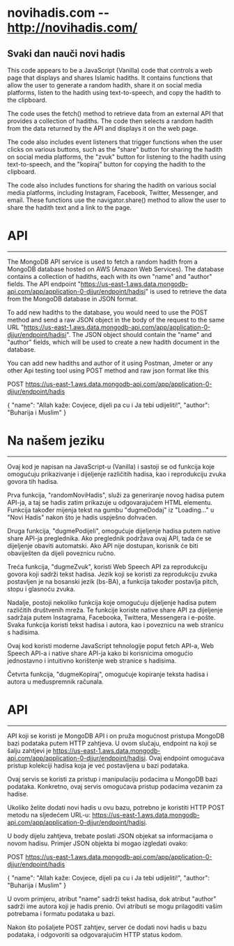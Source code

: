 # novihadis.com -- http://novihadis.com/

Svaki dan nauči novi hadis
-----------------------------------------------

This code appears to be a JavaScript (Vanilla) code that controls a web page that displays and shares Islamic hadiths. It contains functions that allow the user to generate a random hadith, share it on social media platforms, listen to the hadith using text-to-speech, and copy the hadith to the clipboard.

The code uses the fetch() method to retrieve data from an external API that provides a collection of hadiths. The code then selects a random hadith from the data returned by the API and displays it on the web page.

The code also includes event listeners that trigger functions when the user clicks on various buttons, such as the "share" button for sharing the hadith on social media platforms, the "zvuk" button for listening to the hadith using text-to-speech, and the "kopiraj" button for copying the hadith to the clipboard.

The code also includes functions for sharing the hadith on various social media platforms, including Instagram, Facebook, Twitter, Messenger, and email. These functions use the navigator.share() method to allow the user to share the hadith text and a link to the page.


# API
-------------------------------------------------

The MongoDB API service is used to fetch a random hadith from a MongoDB database hosted on AWS (Amazon Web Services). The database contains a collection of hadiths, each with its own "name" and "author" fields. The API endpoint "https://us-east-1.aws.data.mongodb-api.com/app/application-0-djjur/endpoint/hadisi" is used to retrieve the data from the MongoDB database in JSON format.

To add new hadiths to the database, you would need to use the POST method and send a raw JSON object in the body of the request to the same URL "https://us-east-1.aws.data.mongodb-api.com/app/application-0-djjur/endpoint/hadisi". The JSON object should contain the "name" and "author" fields, which will be used to create a new hadith document in the database.

You can add new hadiths and author of it using Postman, Jmeter or any other Api testing tool using POST method and raw json format like this

POST https://us-east-1.aws.data.mongodb-api.com/app/application-0-djjur/endpoint/hadis

{
"name": "Allah kaže: Covjece, dijeli pa cu i Ja tebi udijeliti!",
"author": "Buharija i Muslim"
}


# Na našem jeziku

---------------------------------------------------

Ovaj kod je napisan na JavaScript-u (Vanilla) i sastoji se od funkcija koje omogućuju prikazivanje i dijeljenje različitih hadisa, kao i reprodukciju zvuka govora tih hadisa.

Prva funkcija, "randomNoviHadis", služi za generiranje novog hadisa putem API-ja, a taj se hadis zatim prikazuje u odgovarajućem HTML elementu. Funkcija također mijenja tekst na gumbu "dugmeDodaj" iz "Loading..." u "Novi Hadis" nakon što je hadis uspješno dohvaćen.

Druga funkcija, "dugmePodijeli", omogućuje dijeljenje hadisa putem native share API-ja preglednika. Ako preglednik podržava ovaj API, tada će se dijeljenje obaviti automatski. Ako API nije dostupan, korisnik će biti obaviješten da dijeli poveznicu ručno.

Treća funkcija, "dugmeZvuk", koristi Web Speech API za reprodukciju govora koji sadrži tekst hadisa. Jezik koji se koristi za reprodukciju zvuka postavljen je na bosanski jezik (bs-BA), a funkcija također postavlja pitch, stopu i glasnoću zvuka.


Nadalje, postoji nekoliko funkcija koje omogućuju dijeljenje hadisa putem različitih društvenih mreža. Te funkcije koriste native share API za dijeljenje sadržaja putem Instagrama, Facebooka, Twittera, Messengera i e-pošte. Svaka funkcija koristi tekst hadisa i autora, kao i poveznicu na web stranicu s hadisima.

Ovaj kod koristi moderne JavaScript tehnologije poput fetch API-a, Web Speech API-a i native share API-ja kako bi korisnicima omogućio jednostavno i intuitivno korištenje web stranice s hadisima.

Četvrta funkcija, "dugmeKopiraj", omogućuje kopiranje teksta hadisa i autora u međuspremnik računala.



# API

---------------------------------------------------------------------------------------------


API koji se koristi je MongoDB API i on pruža mogućnost pristupa MongoDB bazi podataka putem HTTP zahtjeva. U ovom slučaju, endpoint na koji se šalju zahtjevi je https://us-east-1.aws.data.mongodb-api.com/app/application-0-djjur/endpoint/hadisi. Ovaj endpoint omogućava pristup kolekciji hadisa koja je već postavljena u bazi 
podataka.

Ovaj servis se koristi za pristup i manipulaciju podacima u MongoDB bazi podataka. Konkretno, ovaj servis omogućava pristup podacima vezanim za hadise.

Ukoliko želite dodati novi hadis u ovu bazu, potrebno je koristiti HTTP POST metodu na sljedećem URL-u: https://us-east-1.aws.data.mongodb-api.com/app/application-0-djjur/endpoint/hadisi.

U body dijelu zahtjeva, trebate poslati JSON objekat sa informacijama o novom hadisu. Primjer JSON objekta bi mogao izgledati ovako:

POST https://us-east-1.aws.data.mongodb-api.com/app/application-0-djjur/endpoint/hadis

{
"name": "Allah kaže: Covjece, dijeli pa cu i Ja tebi udijeliti!",
"author": "Buharija i Muslim"
}

U ovom primjeru, atribut "name" sadrži tekst hadisa, dok atribut "author" sadrži ime autora koji je hadis prenio. Ovi atributi se mogu prilagoditi vašim potrebama i formatu podataka u bazi.

Nakon što pošaljete POST zahtjev, server će dodati novi hadis u bazu podataka, i odgovoriti sa odgovarajućim HTTP status kodom.

